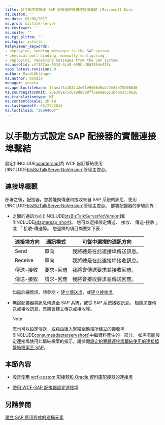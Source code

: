 ```yaml
---
title: 以手動方式設定 SAP 配接器的實體連接埠繫結 |Microsoft Docs
ms.custom: ''
ms.date: 06/08/2017
ms.prod: biztalk-server
ms.reviewer: ''
ms.suite: ''
ms.tgt_pltfrm: ''
ms.topic: article
helpviewer_keywords:
- deploying, sending messages to the SAP system
- physical port binding, manually configuring
- deploying, receiving messages from the SAP system
ms.assetid: c4f547aa-5514-4ca9-809b-d8d395de419c
caps.latest.revision: 8
author: MandiOhlinger
ms.author: mandia
manager: anneta
ms.openlocfilehash: 14aea45a1032a2e01e9560d9ab47e85e75506836
ms.sourcegitcommit: 266308ec5c6a9d8d80ff298ee6051b4843c5d626
ms.translationtype: MT
ms.contentlocale: zh-TW
ms.lasthandoff: 06/27/2018
ms.locfileid: "36994607"
---
```

# <a name="manually-configure-a-physical-port-binding-to-the-sap-adapter"></a>以手動方式設定 SAP 配接器的實體連接埠繫結
設定[!INCLUDE[adaptersap](../../includes/adaptersap-md.md)]為 WCF 自訂繫結使用[!INCLUDE[btsBizTalkServerNoVersion](../../includes/btsbiztalkservernoversion-md.md)]管理主控台。 

## <a name="port-overview"></a>連接埠概觀
部署之後，配接器，您將能夠傳送和接收來自 SAP 系統的訊息，使用[!INCLUDE[btsBizTalkServerNoVersion](../../includes/btsbiztalkservernoversion-md.md)]管理主控台。 部署配接器的步驟而異：  
  
- 之間的通訊方向[!INCLUDE[btsBizTalkServerNoVersion](../../includes/btsbiztalkservernoversion-md.md)]和[!INCLUDE[adaptersap_short](../../includes/adaptersap-short-md.md)]。 您可以選擇設定傳送、 接收、 傳送-接收 」 或 「 接收-傳送埠。 您選擇的項目摘要如下表：  
  
  |連接埠方向|通訊模式|可從中選擇的通訊方向|  
  |---|---|---|  
  |Send|單向|我將總是在此連接埠傳送訊息。|  
  |Receive|單向|我將總是在此連接埠接收訊息。|  
  |傳送-接收|要求-回應|我將會傳送要求並接收回應。|  
  |傳送-接收|請求-回應|我將會接收要求並傳送回應。|  
  
   如需詳細資訊，請參閱 <<c0> [ 建立傳送埠](../../core/how-to-create-a-send-port2.md)，或[建立接收埠](../../core/how-to-create-a-receive-port.md)。
  
- 無論配接器將訊息傳送至 SAP 系統，或從 SAP 系統接收訊息。 根據您要傳送或接收訊息，您將會建立傳送或接收埠。  
  
  > [!NOTE]
  >  您也可以設定傳送，或藉由匯入繫結組態檔所建立的接收埠[!INCLUDE[consumeadapterservshort](../../includes/consumeadapterservshort-md.md)]中繼資料產生的一部分。 如需有關設定連接埠使用此繫結檔案的指示，請參閱[設定的實體連接埠繫結使用的連接埠繫結檔案至 SAP](../../adapters-and-accelerators/adapter-sap/configure-a-physical-port-binding-using-a-port-binding-file-to-sap.md)。
  
## <a name="in-this-section"></a>本節內容  
  
-   [設定使用 wcf-custom 配接器和 Oracle 資料庫配接器的連接埠](../../adapters-and-accelerators/adapter-oracle-database/configure-a-port-using-the-wcf-custom-adapter-and-oracle-database-adapter.md)  
  
-   [使用 WCF-SAP 配接器設定連接埠](../../adapters-and-accelerators/adapter-sap/configure-a-port-using-the-wcf-sap-adapter.md)  
  
## <a name="see-also"></a>另請參閱  
[建立 SAP 應用程式的建構元素](../../adapters-and-accelerators/adapter-sap/building-blocks-to-create-sap-applications.md)